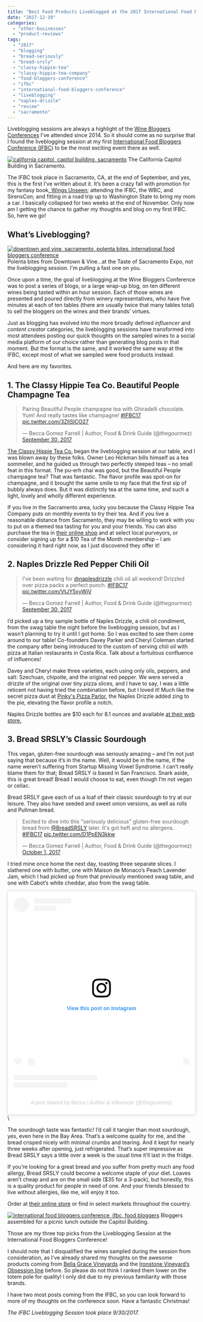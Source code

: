 ```yaml
---
title: "Best Food Products Liveblogged at the 2017 International Food Bloggers Conference"
date: "2017-12-19"
categories:
  - "other-businesses"
  - "product-reviews"
tags:
  - "2017"
  - "blogging"
  - "bread-seriously"
  - "bread-srsly"
  - "classy-hippie-tea"
  - "classy-hippie-tea-company"
  - "food-bloggers-conference"
  - "ifbc"
  - "international-food-bloggers-conference"
  - "liveblogging"
  - "naples-drizzle"
  - "review"
  - "sacramento"
---
```


Liveblogging sessions are always a highlight of the [Wine Bloggers Conferences](http://winebloggersconference.org/) I’ve attended since 2014. So it should come as no surprise that I found the liveblogging session at my first [International Food Bloggers Conference (IFBC](http://foodbloggerconference.org/)) to be the most exciting event there as well.




<div class="caption">

[![california capitol, capitol building, sacramento](http://s3.amazonaws.com/thegourmez-wpmedia/2017/12/Food_Bloggers_Con_02-500x334.jpg)](http://s3.amazonaws.com/thegourmez-wpmedia/2017/12/Food_Bloggers_Con_02.jpg) The California Capitol Building in Sacramento.</div>


The IFBC took place in Sacramento, CA, at the end of September, and yes, this is the first I’ve written about it. It’s been a crazy fall with promotion for my fantasy book[, Wings Unseen](http://www.rebeccagomezfarrell.com/creative-works/wings-unseen/); attending the IFBC, the WBC, and SirensCon; and fitting in a road trip up to Washington State to bring my mom a car. I basically collapsed for two weeks at the end of November. Only now am I getting the chance to gather my thoughts and blog on my first IFBC. So, here we go!

## What’s Liveblogging?




<div class="caption">

[![downtown and vine, sacramento, polenta bites, international food bloggers conference](http://s3.amazonaws.com/thegourmez-wpmedia/2017/12/Food_Bloggers_Con_30-500x333.jpg)](http://s3.amazonaws.com/thegourmez-wpmedia/2017/12/Food_Bloggers_Con_30.jpg) Polenta bites from Downtown & Vine...at the Taste of Sacramento Expo, not the liveblogging session. I'm pulling a fast one on you.</div>


Once upon a time, the goal of liveblogging at the Wine Bloggers Conference was to post a series of blogs, or a large wrap-up blog, on ten different wines being tasted within an hour session. Each of those wines are presented and poured directly from winery representatives, who have five minutes at each of ten tables (there are usually twice that many tables total) to sell the bloggers on the wines and their brands’ virtues.

Just as blogging has evolved into the more broadly defined _influencer_ and _content creator_ categories, the liveblogging sessions have transformed into most attendees posting our quick thoughts on the sampled wines to a social media platform of our choice rather than generating blog posts in that moment. But the format is the same, and it worked the same way at the IFBC, except most of what we sampled were food products instead.

And here are my favorites.

## 1\. The Classy Hippie Tea Co. Beautiful People Champagne Tea

<blockquote class="twitter-tweet"><p lang="en" dir="ltr">Pairing Beautiful People champagne tea with Ghiradelli chocolate. Yum! And really tastes like champagne! <a href="https://twitter.com/hashtag/IFBC17?src=hash&amp;ref_src=twsrc%5Etfw">#IFBC17</a> <a href="https://t.co/3ZlISICO27">pic.twitter.com/3ZlISICO27</a></p>&mdash; Becca Gomez Farrell | Author, Food &amp; Drink Guide (@thegourmez) <a href="https://twitter.com/thegourmez/status/914275237100896256?ref_src=twsrc%5Etfw">September 30, 2017</a></blockquote> <script async src="https://platform.twitter.com/widgets.js" charset="utf-8"></script>

[The Classy Hippie Tea Co.](https://www.classyhippieteaco.com/) began the liveblogging session at our table, and I was blown away by these folks. Owner Leo Hickman bills himself as a tea sommelier, and he guided us through two perfectly steeped teas – no small feat in this format. The pu-erh chai was good, but the Beautiful People champagne tea? That was fantastic. The flavor profile was spot-on for champagne, and it brought the same smile to my face that the first sip of bubbly always does. But it was distinctly tea at the same time, and such a light, lovely and wholly different experience.

If you live in the Sacramento area, lucky you because the Classy Hippie Tea Company puts on monthly events to try their tea. And if you live a reasonable distance from Sacramento, they may be willing to work with you to put on a themed tea tasting for you and your friends. You can also purchase the tea in [their online shop](https://classy-hippie-tea.cratejoy.com/shop/all/) and at select local purveyors, or consider signing up for a $10 Tea of the Month membership – I am considering it hard right now, as I just discovered they offer it!

## 2\. Naples Drizzle Red Pepper Chili Oil

<blockquote class="twitter-tweet"><p lang="en" dir="ltr">I&#39;ve been waiting for <a href="https://twitter.com/naplesdrizzle?ref_src=twsrc%5Etfw">@naplesdrizzle</a> chili oil all weekend! Drizzled over pizza packs a perfect punch. <a href="https://twitter.com/hashtag/IFBC17?src=hash&amp;ref_src=twsrc%5Etfw">#IFBC17</a> <a href="https://t.co/VtJY5xyWjV">pic.twitter.com/VtJY5xyWjV</a></p>&mdash; Becca Gomez Farrell | Author, Food &amp; Drink Guide (@thegourmez) <a href="https://twitter.com/thegourmez/status/914277822285234176?ref_src=twsrc%5Etfw">September 30, 2017</a></blockquote> <script async src="https://platform.twitter.com/widgets.js" charset="utf-8"></script>

I’d picked up a tiny sample bottle of Naples Drizzle, a chili oil condiment, from the swag table the night before the liveblogging session, but as I wasn’t planning to try it until I got home. So I was excited to see them come around to our table! Co-founders Davey Parker and Cheryl Coleman started the company after being introduced to the custom of serving chili oil with pizza at Italian restaurants in Costa Rica. Talk about a fortuitous confluence of influences!

Davey and Cheryl make three varieties, each using only oils, peppers, and salt: Szechuan, chipotle, and the original red pepper. We were served a drizzle of the original over tiny pizza slices, and I have to say, I was a little reticent not having tried the combination before, but I loved it! Much like the secret pizza dust at [Pinky's Pizza Parlor](https://thegourmez.com/blog/2016/03/08/pinkys-pizza-parlor-review/), the Naples Drizzle added zing to the pie, elevating the flavor profile a notch.

Naples Drizzle bottles are $10 each for 8.1 ounces and available [at their web store.](https://naplesdrizzle.com/collections/all)

## 3\. Bread SRSLY’s Classic Sourdough

This vegan, gluten-free sourdough was seriously amazing – and I’m not just saying that because it’s in the name. Well, it would be in the name, if the name weren’t suffering from Startup Missing Vowel Syndrome. I can’t really blame them for that; Bread SRSLY _is_ based in San Francisco. Snark aside, this is great bread! Bread I would choose to eat, even though I’m not vegan or celiac.

Bread SRSLY gave each of us a loaf of their classic sourdough to try at our leisure. They also have seeded and sweet onion versions, as well as rolls and Pullman bread.

<blockquote class="twitter-tweet"><p lang="en" dir="ltr">Excited to dive into this &quot;seriously delicious&quot; gluten-free sourdough bread from <a href="https://twitter.com/BreadSRSLY?ref_src=twsrc%5Etfw">@BreadSRSLY</a> later. It&#39;s got heft and no allergens. <a href="https://twitter.com/hashtag/IFBC17?src=hash&amp;ref_src=twsrc%5Etfw">#IFBC17</a> <a href="https://t.co/D1PpEN3kkw">pic.twitter.com/D1PpEN3kkw</a></p>&mdash; Becca Gomez Farrell | Author, Food &amp; Drink Guide (@thegourmez) <a href="https://twitter.com/thegourmez/status/914285327904268289?ref_src=twsrc%5Etfw">October 1, 2017</a></blockquote> <script async src="https://platform.twitter.com/widgets.js" charset="utf-8"></script>

I tried mine once home the next day, toasting three separate slices. I slathered one with butter, one with Maison de Monaco’s Peach Lavender Jam, which I had picked up from that previously mentioned swag table, and one with Cabot’s white cheddar, also from the swag table.

<blockquote class="instagram-media" data-instgrm-captioned data-instgrm-permalink="https://www.instagram.com/p/BZ1epKrnVkm/?utm_source=ig_embed&amp;utm_campaign=loading" data-instgrm-version="14" style=" background:#FFF; border:0; border-radius:3px; box-shadow:0 0 1px 0 rgba(0,0,0,0.5),0 1px 10px 0 rgba(0,0,0,0.15); margin: 1px; max-width:540px; min-width:326px; padding:0; width:99.375%; width:-webkit-calc(100% - 2px); width:calc(100% - 2px);"><div style="padding:16px;"> <a href="https://www.instagram.com/p/BZ1epKrnVkm/?utm_source=ig_embed&amp;utm_campaign=loading" style=" background:#FFFFFF; line-height:0; padding:0 0; text-align:center; text-decoration:none; width:100%;" target="_blank"> <div style=" display: flex; flex-direction: row; align-items: center;"> <div style="background-color: #F4F4F4; border-radius: 50%; flex-grow: 0; height: 40px; margin-right: 14px; width: 40px;"></div> <div style="display: flex; flex-direction: column; flex-grow: 1; justify-content: center;"> <div style=" background-color: #F4F4F4; border-radius: 4px; flex-grow: 0; height: 14px; margin-bottom: 6px; width: 100px;"></div> <div style=" background-color: #F4F4F4; border-radius: 4px; flex-grow: 0; height: 14px; width: 60px;"></div></div></div><div style="padding: 19% 0;"></div> <div style="display:block; height:50px; margin:0 auto 12px; width:50px;"><svg width="50px" height="50px" viewBox="0 0 60 60" version="1.1" xmlns="https://www.w3.org/2000/svg" xmlns:xlink="https://www.w3.org/1999/xlink"><g stroke="none" stroke-width="1" fill="none" fill-rule="evenodd"><g transform="translate(-511.000000, -20.000000)" fill="#000000"><g><path d="M556.869,30.41 C554.814,30.41 553.148,32.076 553.148,34.131 C553.148,36.186 554.814,37.852 556.869,37.852 C558.924,37.852 560.59,36.186 560.59,34.131 C560.59,32.076 558.924,30.41 556.869,30.41 M541,60.657 C535.114,60.657 530.342,55.887 530.342,50 C530.342,44.114 535.114,39.342 541,39.342 C546.887,39.342 551.658,44.114 551.658,50 C551.658,55.887 546.887,60.657 541,60.657 M541,33.886 C532.1,33.886 524.886,41.1 524.886,50 C524.886,58.899 532.1,66.113 541,66.113 C549.9,66.113 557.115,58.899 557.115,50 C557.115,41.1 549.9,33.886 541,33.886 M565.378,62.101 C565.244,65.022 564.756,66.606 564.346,67.663 C563.803,69.06 563.154,70.057 562.106,71.106 C561.058,72.155 560.06,72.803 558.662,73.347 C557.607,73.757 556.021,74.244 553.102,74.378 C549.944,74.521 548.997,74.552 541,74.552 C533.003,74.552 532.056,74.521 528.898,74.378 C525.979,74.244 524.393,73.757 523.338,73.347 C521.94,72.803 520.942,72.155 519.894,71.106 C518.846,70.057 518.197,69.06 517.654,67.663 C517.244,66.606 516.755,65.022 516.623,62.101 C516.479,58.943 516.448,57.996 516.448,50 C516.448,42.003 516.479,41.056 516.623,37.899 C516.755,34.978 517.244,33.391 517.654,32.338 C518.197,30.938 518.846,29.942 519.894,28.894 C520.942,27.846 521.94,27.196 523.338,26.654 C524.393,26.244 525.979,25.756 528.898,25.623 C532.057,25.479 533.004,25.448 541,25.448 C548.997,25.448 549.943,25.479 553.102,25.623 C556.021,25.756 557.607,26.244 558.662,26.654 C560.06,27.196 561.058,27.846 562.106,28.894 C563.154,29.942 563.803,30.938 564.346,32.338 C564.756,33.391 565.244,34.978 565.378,37.899 C565.522,41.056 565.552,42.003 565.552,50 C565.552,57.996 565.522,58.943 565.378,62.101 M570.82,37.631 C570.674,34.438 570.167,32.258 569.425,30.349 C568.659,28.377 567.633,26.702 565.965,25.035 C564.297,23.368 562.623,22.342 560.652,21.575 C558.743,20.834 556.562,20.326 553.369,20.18 C550.169,20.033 549.148,20 541,20 C532.853,20 531.831,20.033 528.631,20.18 C525.438,20.326 523.257,20.834 521.349,21.575 C519.376,22.342 517.703,23.368 516.035,25.035 C514.368,26.702 513.342,28.377 512.574,30.349 C511.834,32.258 511.326,34.438 511.181,37.631 C511.035,40.831 511,41.851 511,50 C511,58.147 511.035,59.17 511.181,62.369 C511.326,65.562 511.834,67.743 512.574,69.651 C513.342,71.625 514.368,73.296 516.035,74.965 C517.703,76.634 519.376,77.658 521.349,78.425 C523.257,79.167 525.438,79.673 528.631,79.82 C531.831,79.965 532.853,80.001 541,80.001 C549.148,80.001 550.169,79.965 553.369,79.82 C556.562,79.673 558.743,79.167 560.652,78.425 C562.623,77.658 564.297,76.634 565.965,74.965 C567.633,73.296 568.659,71.625 569.425,69.651 C570.167,67.743 570.674,65.562 570.82,62.369 C570.966,59.17 571,58.147 571,50 C571,41.851 570.966,40.831 570.82,37.631"></path></g></g></g></svg></div><div style="padding-top: 8px;"> <div style=" color:#3897f0; font-family:Arial,sans-serif; font-size:14px; font-style:normal; font-weight:550; line-height:18px;">View this post on Instagram</div></div><div style="padding: 12.5% 0;"></div> <div style="display: flex; flex-direction: row; margin-bottom: 14px; align-items: center;"><div> <div style="background-color: #F4F4F4; border-radius: 50%; height: 12.5px; width: 12.5px; transform: translateX(0px) translateY(7px);"></div> <div style="background-color: #F4F4F4; height: 12.5px; transform: rotate(-45deg) translateX(3px) translateY(1px); width: 12.5px; flex-grow: 0; margin-right: 14px; margin-left: 2px;"></div> <div style="background-color: #F4F4F4; border-radius: 50%; height: 12.5px; width: 12.5px; transform: translateX(9px) translateY(-18px);"></div></div><div style="margin-left: 8px;"> <div style=" background-color: #F4F4F4; border-radius: 50%; flex-grow: 0; height: 20px; width: 20px;"></div> <div style=" width: 0; height: 0; border-top: 2px solid transparent; border-left: 6px solid #f4f4f4; border-bottom: 2px solid transparent; transform: translateX(16px) translateY(-4px) rotate(30deg)"></div></div><div style="margin-left: auto;"> <div style=" width: 0px; border-top: 8px solid #F4F4F4; border-right: 8px solid transparent; transform: translateY(16px);"></div> <div style=" background-color: #F4F4F4; flex-grow: 0; height: 12px; width: 16px; transform: translateY(-4px);"></div> <div style=" width: 0; height: 0; border-top: 8px solid #F4F4F4; border-left: 8px solid transparent; transform: translateY(-4px) translateX(8px);"></div></div></div> <div style="display: flex; flex-direction: column; flex-grow: 1; justify-content: center; margin-bottom: 24px;"> <div style=" background-color: #F4F4F4; border-radius: 4px; flex-grow: 0; height: 14px; margin-bottom: 6px; width: 224px;"></div> <div style=" background-color: #F4F4F4; border-radius: 4px; flex-grow: 0; height: 14px; width: 144px;"></div></div></a><p style=" color:#c9c8cd; font-family:Arial,sans-serif; font-size:14px; line-height:17px; margin-bottom:0; margin-top:8px; overflow:hidden; padding:8px 0 7px; text-align:center; text-overflow:ellipsis; white-space:nowrap;"><a href="https://www.instagram.com/p/BZ1epKrnVkm/?utm_source=ig_embed&amp;utm_campaign=loading" style=" color:#c9c8cd; font-family:Arial,sans-serif; font-size:14px; font-style:normal; font-weight:normal; line-height:17px; text-decoration:none;" target="_blank">A post shared by Becca | Author &amp; Influencer (@thegourmez)</a></p></div></blockquote> <script async src="//www.instagram.com/embed.js"></script>\

The sourdough taste was fantastic! I’d call it tangier than most sourdough, yes, even here in the Bay Area. That’s a welcome quality for me, and the bread crisped nicely with minimal crumbs and tearing. And it kept for nearly three weeks after opening, just refrigerated. That’s super impressive as Bread SRSLY says a little over a week is the usual time it’ll last in the fridge.

If you’re looking for a great bread and you suffer from pretty much any food allergy, Bread SRSLY could become a welcome staple of your diet. Loaves aren’t cheap and are on the small side ($35 for a 3-pack), but honestly, this is a quality product for people in need of one. And your friends blessed to live without allergies, like me, will enjoy it too.

Order at [their online store](https://shop.breadsrsly.com/) or find in select markets throughout the country.




<div class="caption">

[![international food bloggers conference, ifbc, food bloggers](http://s3.amazonaws.com/thegourmez-wpmedia/2017/12/Food_Bloggers_Con_03-406x500.jpg)](http://s3.amazonaws.com/thegourmez-wpmedia/2017/12/Food_Bloggers_Con_03.jpg) Bloggers assembled for a picnic lunch outside the Capitol Building.</div>


Those are my three top picks from the Liveblogging Session at the International Food Bloggers Conference!

I should note that I disqualified the wines sampled during the session from consideration, as I’ve already shared my thoughts on the awesome products coming from [Bella Grace Vineyards](https://thegourmez.com/blog/2016/10/10/a-visit-to-bella-grace-vineyards/) and the [Ironstone Vineyard’s Obsession line](https://thegourmez.com/blog/2016/09/04/most-memorable-wines-from-the-2016-wine-bloggers-conference-part-2/) before. So please do not think I ranked them lower on the totem pole for quality! I only did due to my previous familiarity with those brands.

I have two most posts coming from the IFBC, so you can look forward to more of my thoughts on the conference soon. Have a fantastic Christmas!

_The IFBC Liveblogging Session took place 9/30/2017._
